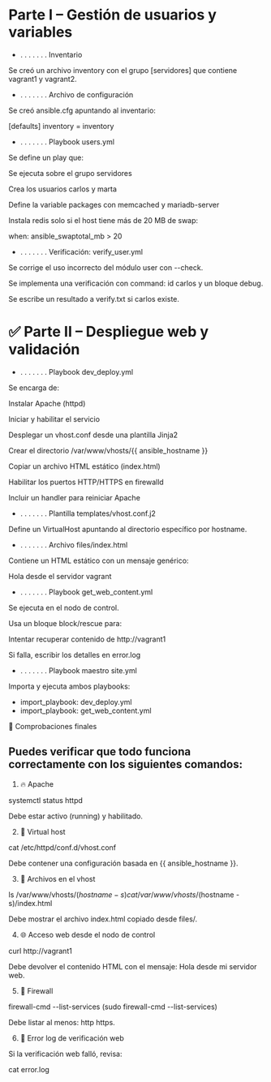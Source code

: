 # Parte I – Gestión de usuarios y variables
* . . . . . . . Inventario

Se creó un archivo inventory con el grupo [servidores] que contiene vagrant1 y vagrant2.

* . . . . . . . Archivo de configuración

Se creó ansible.cfg apuntando al inventario:


[defaults]
inventory = inventory

* . . . . . . .  Playbook users.yml

Se define un play que:

Se ejecuta sobre el grupo servidores

Crea los usuarios carlos y marta

Define la variable packages con memcached y mariadb-server

Instala redis solo si el host tiene más de 20 MB de swap:

when: ansible_swaptotal_mb > 20

* . . . . . . .  Verificación: verify_user.yml

Se corrige el uso incorrecto del módulo user con --check.

Se implementa una verificación con command: id carlos y un bloque debug.

Se escribe un resultado a verify.txt si carlos existe.

   # ✅ Parte II – Despliegue web y validación

* . . . . . . .  Playbook dev_deploy.yml

Se encarga de:

Instalar Apache (httpd)

Iniciar y habilitar el servicio

Desplegar un vhost.conf desde una plantilla Jinja2

Crear el directorio /var/www/vhosts/{{ ansible_hostname }}

Copiar un archivo HTML estático (index.html)

Habilitar los puertos HTTP/HTTPS en firewalld

Incluir un handler para reiniciar Apache

* . . . . . . .  Plantilla templates/vhost.conf.j2

Define un VirtualHost apuntando al directorio específico por hostname.

* . . . . . . .  Archivo files/index.html

Contiene un HTML estático con un mensaje genérico:

Hola desde el servidor vagrant

* . . . . . . .  Playbook get_web_content.yml

Se ejecuta en el nodo de control.

Usa un bloque block/rescue para:

Intentar recuperar contenido de http://vagrant1

Si falla, escribir los detalles en error.log

* . . . . . . .  Playbook maestro site.yml

Importa y ejecuta ambos playbooks:

- import_playbook: dev_deploy.yml
- import_playbook: get_web_content.yml
  
🔎 Comprobaciones finales


## Puedes verificar que todo funciona correctamente con los siguientes comandos:


1. 🔥 Apache

systemctl status httpd

Debe estar activo (running) y habilitado.

2. 🧾 Virtual host

cat /etc/httpd/conf.d/vhost.conf

Debe contener una configuración basada en {{ ansible_hostname }}.

3. 📁 Archivos en el vhost

ls /var/www/vhosts/$(hostname -s)
cat /var/www/vhosts/$(hostname -s)/index.html

Debe mostrar el archivo index.html copiado desde files/.

4. 🌐 Acceso web desde el nodo de control

curl http://vagrant1

Debe devolver el contenido HTML con el mensaje: Hola desde mi servidor web.

5. 🔐 Firewall

firewall-cmd --list-services
(sudo firewall-cmd --list-services)

Debe listar al menos: http https.

6. 📄 Error log de verificación web
   
Si la verificación web falló, revisa:

cat error.log
